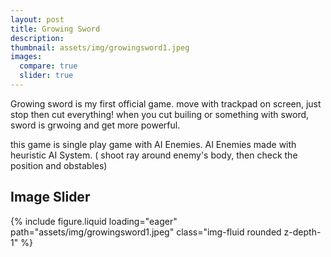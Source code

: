 ```yaml
---
layout: post
title: Growing Sword
description:
thumbnail: assets/img/growingsword1.jpeg
images:
  compare: true
  slider: true
---
```


Growing sword is my first official game.
move with trackpad on screen, just stop then cut everything!
when you cut builing or something with sword, sword is grwoing and get more powerful.

this game is single play game with AI Enemies.
AI Enemies made with heuristic AI System. ( shoot ray around enemy's body, then check the position and obstables)

## Image Slider

<swiper-container keyboard="true" navigation="true" pagination="true" pagination-clickable="true" pagination-dynamic-bullets="true" rewind="true">
  <swiper-slide>{% include figure.liquid loading="eager" path="assets/img/growingsword1.jpeg" class="img-fluid rounded z-depth-1" %}</swiper-slide>
</swiper-container>
